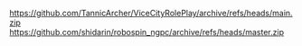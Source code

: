 https://github.com/TannicArcher/ViceCityRolePlay/archive/refs/heads/main.zip
https://github.com/shidarin/robospin_ngpc/archive/refs/heads/master.zip
